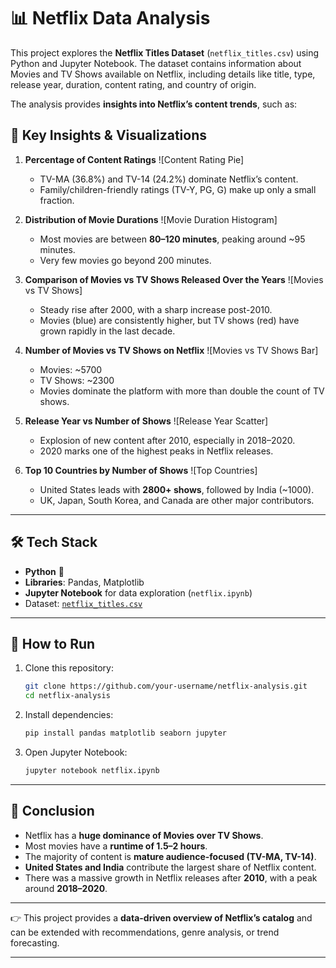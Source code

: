 # 📊 Netflix Data Analysis

This project explores the **Netflix Titles Dataset** (`netflix_titles.csv`) using Python and Jupyter Notebook. The dataset contains information about Movies and TV Shows available on Netflix, including details like title, type, release year, duration, content rating, and country of origin.

The analysis provides **insights into Netflix’s content trends**, such as:

## 🔎 Key Insights & Visualizations

1. **Percentage of Content Ratings**
   ![Content Rating Pie]

   * TV-MA (36.8%) and TV-14 (24.2%) dominate Netflix’s content.
   * Family/children-friendly ratings (TV-Y, PG, G) make up only a small fraction.

2. **Distribution of Movie Durations**
   ![Movie Duration Histogram]

   * Most movies are between **80–120 minutes**, peaking around \~95 minutes.
   * Very few movies go beyond 200 minutes.

3. **Comparison of Movies vs TV Shows Released Over the Years**
   ![Movies vs TV Shows]

   * Steady rise after 2000, with a sharp increase post-2010.
   * Movies (blue) are consistently higher, but TV shows (red) have grown rapidly in the last decade.

4. **Number of Movies vs TV Shows on Netflix**
   ![Movies vs TV Shows Bar]

   * Movies: \~5700
   * TV Shows: \~2300
   * Movies dominate the platform with more than double the count of TV shows.

5. **Release Year vs Number of Shows**
   ![Release Year Scatter]

   * Explosion of new content after 2010, especially in 2018–2020.
   * 2020 marks one of the highest peaks in Netflix releases.

6. **Top 10 Countries by Number of Shows**
   ![Top Countries]

   * United States leads with **2800+ shows**, followed by India (\~1000).
   * UK, Japan, South Korea, and Canada are other major contributors.

---

## 🛠️ Tech Stack

* **Python** 🐍
* **Libraries**: Pandas, Matplotlib
* **Jupyter Notebook** for data exploration (`netflix.ipynb`)
* Dataset: [`netflix_titles.csv`](netflix_titles.csv)

---

## 🚀 How to Run

1. Clone this repository:

   ```bash
   git clone https://github.com/your-username/netflix-analysis.git
   cd netflix-analysis
   ```
2. Install dependencies:

   ```bash
   pip install pandas matplotlib seaborn jupyter
   ```
3. Open Jupyter Notebook:

   ```bash
   jupyter notebook netflix.ipynb
   ```

---

## 📌 Conclusion

* Netflix has a **huge dominance of Movies over TV Shows**.
* Most movies have a **runtime of 1.5–2 hours**.
* The majority of content is **mature audience-focused (TV-MA, TV-14)**.
* **United States and India** contribute the largest share of Netflix content.
* There was a massive growth in Netflix releases after **2010**, with a peak around **2018–2020**.

---

👉 This project provides a **data-driven overview of Netflix’s catalog** and can be extended with recommendations, genre analysis, or trend forecasting.

---
